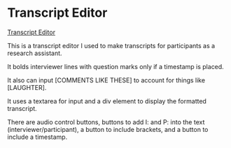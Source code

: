 # Transcript Editor

[Transcript Editor](https://alex-t-reed.github.io/transcripteditor)

This is a transcript editor I used to make transcripts for participants as a research assistant.

It bolds interviewer lines with question marks only if a timestamp is placed.

It also can input [COMMENTS LIKE THESE] to account for things like [LAUGHTER].

It uses a textarea for input and a div element to display the formatted transcript.

There are audio control buttons, buttons to add I: and P: into the text (interviewer/participant), a button to include brackets, and a button to include a timestamp.
